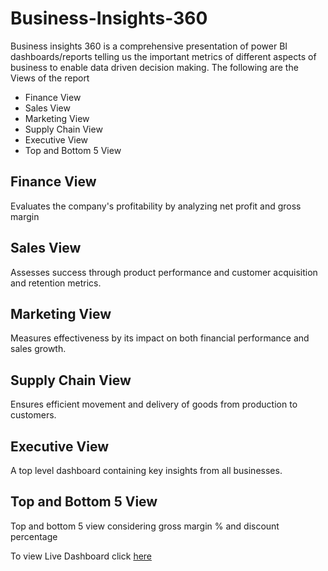 # Business-Insights-360

Business insights 360 is a comprehensive presentation of power BI dashboards/reports telling us the important metrics of different aspects of business to enable data driven decision making. The following are the Views of the report

- Finance View
- Sales View
- Marketing View
- Supply Chain View
- Executive View
- Top and Bottom 5 View

## Finance View
Evaluates the company's profitability by analyzing net profit and gross margin

## Sales View
Assesses success through product performance and customer acquisition and retention metrics.

## Marketing View
Measures effectiveness by its impact on both financial performance and sales growth.

## Supply Chain View
Ensures efficient movement and delivery of goods from production to customers.

## Executive View
A top level dashboard containing key insights from all businesses. 

## Top and Bottom 5 View
Top and bottom 5 view considering gross  margin % and discount percentage  

To view Live Dashboard click [here](https://app.powerbi.com/view?r=eyJrIjoiZDY0OTEyZjAtM2U4My00NTU0LWJhYTktYWFjNWUyNzJkYWRhIiwidCI6ImM2ZTU0OWIzLTVmNDUtNDAzMi1hYWU5LWQ0MjQ0ZGM1YjJjNCJ9&pageName=ReportSection0e765c0061580b067c73)



